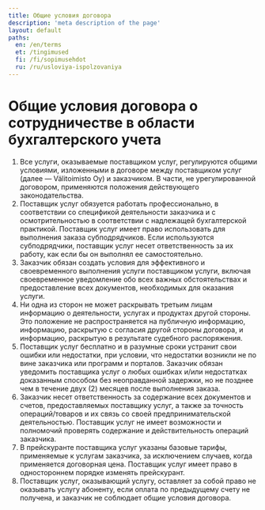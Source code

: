 ```yaml
---
title: Общие условия договора
description: 'meta description of the page'
layout: default
paths:
  en: /en/terms
  et: /tingimused
  fi: /fi/sopimusehdot
  ru: /ru/usloviya-ispolzovaniya
---
```


# Общие условия договора о сотрудничестве в области бухгалтерского учета

1. Все услуги, оказываемые поставщиком услуг, регулируются общими условиями, изложенными в договоре между поставщиком услуг (далее — Välitoimisto Oy) и заказчиком. В части, не урегулированной договором, применяются положения действующего законодательства.
1. Поставщик услуг обязуется работать профессионально, в соответствии со спецификой деятельности заказчика и с осмотрительностью в соответствии с надлежащей бухгалтерской практикой. Поставщик услуг имеет право использовать для выполнения заказа субподрядчиков. Если используются субподрядчики, поставщик услуг несет ответственность за их работу, как если бы он выполнял ее самостоятельно.
1. Заказчик обязан создать условия для эффективного и своевременного выполнения услуги поставщиком услуги, включая своевременное уведомление обо всех важных обстоятельствах и предоставление всех документов, необходимых для оказания услуги.
1. Ни одна из сторон не может раскрывать третьим лицам информацию о деятельности, услугах и продуктах другой стороны. Это положение не распространяется на публичную информацию, информацию, раскрытую с согласия другой стороны договора, и информацию, раскрытую в результате судебного распоряжения.
1. Поставщик услуг бесплатно и в разумные сроки устранит свои ошибки или недостатки, при условии, что недостатки возникли не по вине заказчика или программ и порталов. Заказчик обязан уведомить поставщика услуг о любых ошибках и/или недостатках доказанным способом без неоправданной задержки, но не позднее чем в течение двух (2) месяцев после выполнения заказа.
1. Заказчик несет ответственность за содержание всех документов и счетов, предоставляемых поставщику услуг, а также за точность операций/товаров и их связь со своей предпринимательской деятельностью. Поставщик услуг не имеет возможности и полномочий проверять содержание и действительность операций заказчика.
1. В прейскуранте поставщика услуг указаны базовые тарифы, применяемые к услугам заказчика, за исключением случаев, когда применяется договорная цена. Поставщик услуг имеет право в одностороннем порядке изменять прейскурант.
1. Поставщик услуг, оказывающий услугу, оставляет за собой право не оказывать услугу абоненту, если оплата по предыдущему счету не получена, и заказчик не соблюдает общие условия договора.
